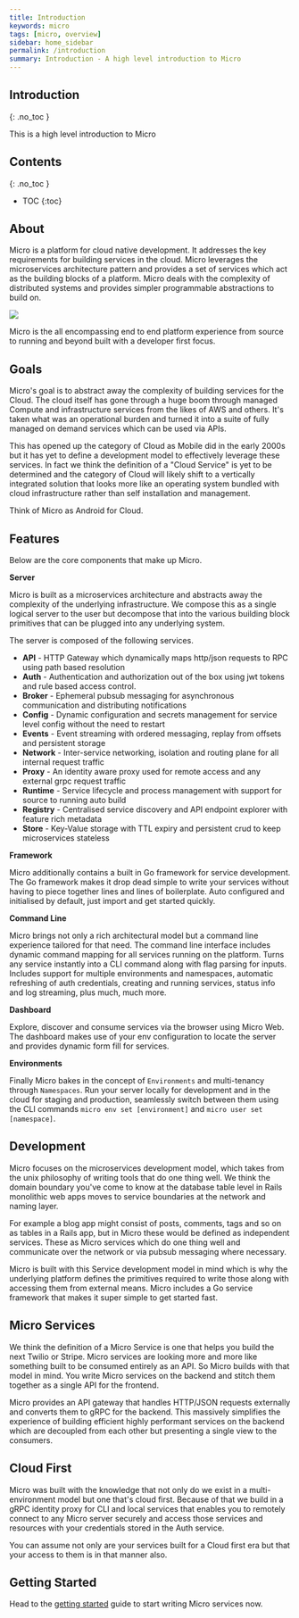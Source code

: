 ```yaml
---
title: Introduction
keywords: micro
tags: [micro, overview]
sidebar: home_sidebar
permalink: /introduction
summary: Introduction - A high level introduction to Micro
---
```


## Introduction
{: .no_toc }

This is a high level introduction to Micro

## Contents
{: .no_toc }

* TOC
{:toc}

## About

Micro is a platform for cloud native development. It addresses the key requirements for building services in the cloud. 
Micro leverages the microservices architecture pattern and provides a set of services which act as the building blocks of a 
platform. Micro deals with the complexity of distributed systems and provides simpler programmable abstractions to build on.

<img src="{{ site.baseurl }}/images/micro.png" />

Micro is the all encompassing end to end platform experience from source to running and beyond built with a developer first focus.

## Goals

Micro's goal is to abstract away the complexity of building services for the Cloud. The cloud itself has gone through a huge 
boom through managed Compute and infrastructure services from the likes of AWS and others. It's taken what was an operational 
burden and turned it into a suite of fully managed on demand services which can be used via APIs.

This has opened up the category of Cloud as Mobile did in the early 2000s but it has yet to define a development model to 
effectively leverage these services. In fact we think the definition of a "Cloud Service" is yet to be determined and 
the category of Cloud will likely shift to a vertically integrated solution that looks more like an operating system 
bundled with cloud infrastructure rather than self installation and management.

Think of Micro as Android for Cloud.

## Features

Below are the core components that make up Micro.

**Server**

Micro is built as a microservices architecture and abstracts away the complexity of the underlying infrastructure. We compose 
this as a single logical server to the user but decompose that into the various building block primitives that can be plugged 
into any underlying system. 

The server is composed of the following services.

- **API** - HTTP Gateway which dynamically maps http/json requests to RPC using path based resolution
- **Auth** - Authentication and authorization out of the box using jwt tokens and rule based access control.
- **Broker** - Ephemeral pubsub messaging for asynchronous communication and distributing notifications
- **Config** - Dynamic configuration and secrets management for service level config without the need to restart
- **Events** - Event streaming with ordered messaging, replay from offsets and persistent storage
- **Network** - Inter-service networking, isolation and routing plane for all internal request traffic
- **Proxy** - An identity aware proxy used for remote access and any external grpc request traffic
- **Runtime** - Service lifecycle and process management with support for source to running auto build
- **Registry** - Centralised service discovery and API endpoint explorer with feature rich metadata
- **Store** - Key-Value storage with TTL expiry and persistent crud to keep microservices stateless

**Framework**

Micro additionally contains a built in Go framework for service development. 
The Go framework makes it drop dead simple to write your services without having to piece together lines and lines of boilerplate. Auto 
configured and initialised by default, just import and get started quickly.

**Command Line**

Micro brings not only a rich architectural model but a command line experience tailored for that need. The command line interface includes 
dynamic command mapping for all services running on the platform. Turns any service instantly into a CLI command along with flag parsing 
for inputs. Includes support for multiple environments and namespaces, automatic refreshing of auth credentials, creating and running 
services, status info and log streaming, plus much, much more.

**Dashboard**

Explore, discover and consume services via the browser using Micro Web. The dashboard makes use of your env configuration to locate the server 
and provides dynamic form fill for services.

**Environments**

Finally Micro bakes in the concept of `Environments` and multi-tenancy through `Namespaces`. Run your server locally for 
development and in the cloud for staging and production, seamlessly switch between them using the CLI commands `micro env set [environment]` 
and `micro user set [namespace]`.

## Development

Micro focuses on the microservices development model, which takes from the unix philosophy of writing tools that do one thing well. 
We think the domain boundary you've come to know at the database table level in Rails monolithic web apps moves to service 
boundaries at the network and naming layer.

For example a blog app might consist of posts, comments, tags and so on as tables in a Rails app, but in Micro these 
would be defined as independent services. These as Micro services which do one thing well and communicate over the 
network or via pubsub messaging where necessary.

Micro is built with this Service development model in mind which is why the underlying platform defines the primitives required 
to write those along with accessing them from external means. Micro includes a Go service framework that makes it super 
simple to get started fast.

## Micro Services

We think the definition of a Micro Service is one that helps you build the next Twilio or Stripe. Micro services are looking 
more and more like something built to be consumed entirely as an API. So Micro builds with that model in mind. You write 
Micro services on the backend and stitch them together as a single API for the frontend.

Micro provides an API gateway that handles HTTP/JSON requests externally and converts them to gRPC for the backend. This 
massively simplifies the experience of building efficient highly performant services on the backend which are decoupled 
from each other but presenting a single view to the consumers.

## Cloud First

Micro was built with the knowledge that not only do we exist in a multi-environment model but one that's cloud first. Because 
of that we build in a gRPC identity proxy for CLI and local services that enables you to remotely connect to any Micro server 
securely and access those services and resources with your credentials stored in the Auth service.

You can assume not only are your services built for a Cloud first era but that your access to them is in that manner also.

## Getting Started

Head to the  [getting started](/getting-started) guide to start writing Micro services now.

